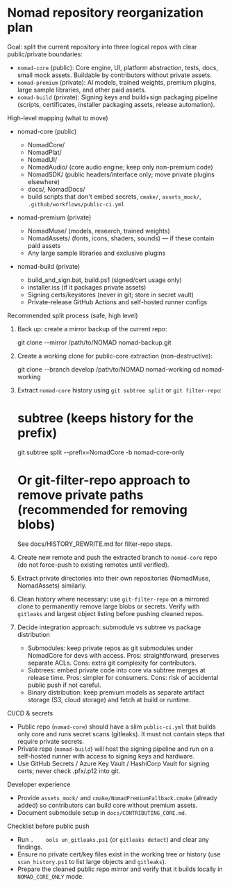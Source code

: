 # Nomad repository reorganization plan

Goal: split the current repository into three logical repos with clear public/private boundaries:

- `nomad-core` (public): Core engine, UI, platform abstraction, tests, docs, small mock assets. Buildable by contributors without private assets.
- `nomad-premium` (private): AI models, trained weights, premium plugins, large sample libraries, and other paid assets.
- `nomad-build` (private): Signing keys and build+sign packaging pipeline (scripts, certificates, installer packaging assets, release automation).

High-level mapping (what to move)

- nomad-core (public)
  - NomadCore/
  - NomadPlat/
  - NomadUI/
  - NomadAudio/ (core audio engine; keep only non-premium code)
  - NomadSDK/ (public headers/interface only; move private plugins elsewhere)
  - docs/, NomadDocs/
  - build scripts that don't embed secrets, `cmake/`, `assets_mock/`, `.github/workflows/public-ci.yml`

- nomad-premium (private)
  - NomadMuse/ (models, research, trained weights)
  - NomadAssets/ (fonts, icons, shaders, sounds) — if these contain paid assets
  - Any large sample libraries and exclusive plugins

- nomad-build (private)
  - build_and_sign.bat, build.ps1 (signed/cert usage only)
  - installer.iss (if it packages private assets)
  - Signing certs/keystores (never in git; store in secret vault)
  - Private-release GitHub Actions and self-hosted runner configs

Recommended split process (safe, high level)

1) Back up: create a mirror backup of the current repo:

   git clone --mirror /path/to/NOMAD nomad-backup.git

2) Create a working clone for public-core extraction (non-destructive):

   git clone --branch develop /path/to/NOMAD nomad-working
   cd nomad-working

3) Extract `nomad-core` history using `git subtree split` or `git filter-repo`:

   # subtree (keeps history for the prefix)
   git subtree split --prefix=NomadCore -b nomad-core-only

   # Or git-filter-repo approach to remove private paths (recommended for removing blobs)
   See docs/HISTORY_REWRITE.md for filter-repo steps.

4) Create new remote and push the extracted branch to `nomad-core` repo (do not force-push to existing remotes until verified).

5) Extract private directories into their own repositories (NomadMuse, NomadAssets) similarly.

6) Clean history where necessary: use `git-filter-repo` on a mirrored clone to permanently remove large blobs or secrets. Verify with `gitleaks` and largest object listing before pushing cleaned repos.

7) Decide integration approach: submodule vs subtree vs package distribution
   - Submodules: keep private repos as git submodules under NomadCore for devs with access. Pros: straightforward, preserves separate ACLs. Cons: extra git complexity for contributors.
   - Subtrees: embed private code into core via subtree merges at release time. Pros: simpler for consumers. Cons: risk of accidental public push if not careful.
   - Binary distribution: keep premium models as separate artifact storage (S3, cloud storage) and fetch at build or runtime.

CI/CD & secrets

- Public repo (`nomad-core`) should have a slim `public-ci.yml` that builds only core and runs secret scans (gitleaks). It must not contain steps that require private secrets.
- Private repo (`nomad-build`) will host the signing pipeline and run on a self-hosted runner with access to signing keys and hardware.
- Use GitHub Secrets / Azure Key Vault / HashiCorp Vault for signing certs; never check .pfx/.p12 into git.

Developer experience

- Provide `assets_mock/` and `cmake/NomadPremiumFallback.cmake` (already added) so contributors can build core without premium assets.
- Document submodule setup in `docs/CONTRIBUTING_CORE.md`.

Checklist before public push

- Run `.	ools
un_gitleaks.ps1` (or `gitleaks detect`) and clear any findings.
- Ensure no private cert/key files exist in the working tree or history (use `scan_history.ps1` to list large objects and `gitleaks`).
- Prepare the cleaned public repo mirror and verify that it builds locally in `NOMAD_CORE_ONLY` mode.
